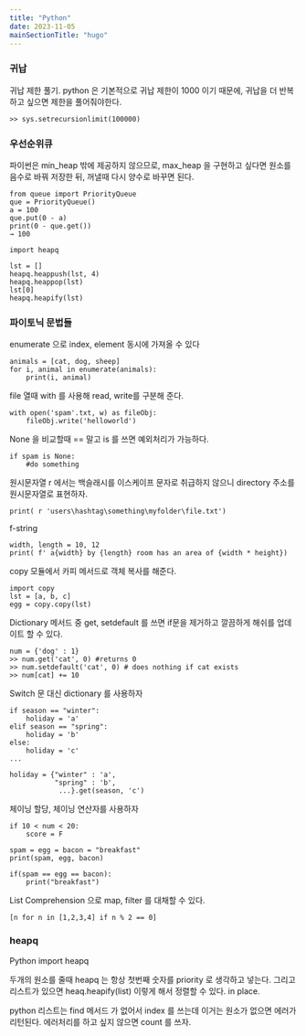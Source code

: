 ```yaml
---
title: "Python"
date: 2023-11-05
mainSectionTitle: "hugo"
---
```

### 귀납
귀납 제한 풀기.
python 은 기본적으로 귀납 제한이 1000 이기 때문에, 귀납을 더 반복하고 싶으면 제한을 풀어줘야한다.
```
>> sys.setrecursionlimit(100000)
```

### 우선순위큐
파이썬은 min_heap 밖에 제공하지 않으므로, max_heap 을 구현하고 싶다면 원소를 음수로 바꿔 저장한 뒤, 꺼낼때 다시 양수로 바꾸면 된다.
```
from queue import PriorityQueue
que = PriorityQueue()
a = 100
que.put(0 - a)
print(0 - que.get())
→ 100

import heapq

lst = []
heapq.heappush(lst, 4)
heapq.heappop(lst)
lst[0]
heapq.heapify(lst)
```

### 파이토닉 문법들
enumerate 으로 index, element 동시에 가져올 수 있다
```
animals = [cat, dog, sheep]
for i, animal in enumerate(animals):
    print(i, animal)
```

file 열때 with 를 사용해 read, write를 구분해 준다.
```
with open('spam'.txt, w) as fileObj:
    fileObj.write('helloworld')
```

None 을 비교할때 == 말고 is 를 쓰면 예외처리가 가능하다.
```
if spam is None:
    #do something
```

원시문자열 r 에서는 백슬래시를 이스케이프 문자로 취급하지 않으니 directory 주소를 원시문자열로 표현하자.
```
print( r 'users\hashtag\something\myfolder\file.txt')
```

f-string
```
width, length = 10, 12
print( f' a{width} by {length} room has an area of {width * height})
```

copy 모듈에서 카피 메서드로 객체 복사를 해준다.
```
import copy
lst = [a, b, c]
egg = copy.copy(lst)
```

Dictionary 메서드 중 get, setdefault 를 쓰면 if문을 제거하고 깔끔하게 해쉬를 업데이트 할 수 있다.
```
num = {'dog' : 1}
>> num.get('cat', 0) #returns 0
>> num.setdefault('cat', 0) # does nothing if cat exists
>> num[cat] += 10
```

Switch 문 대신 dictionary 를 사용하자
```
if season == "winter":
    holiday = 'a'
elif season == "spring":
    holiday = 'b'
else:
    holiday = 'c'
...

holiday = {"winter" : 'a',
           "spring" : 'b',
            ...}.get(season, 'c')
```

체이닝 할당, 체이닝 연산자를 사용하자
```
if 10 < num < 20:
    score = F

spam = egg = bacon = "breakfast"
print(spam, egg, bacon)

if(spam == egg == bacon):
    print("breakfast")
```

List Comprehension 으로 map, filter 를 대채할 수 있다.
```
[n for n in [1,2,3,4] if n % 2 == 0]
```

### heapq
Python 
import heapq

두개의 원소를 줄때 heapq 는 항상 첫번째 숫자를 priority 로 생각하고 넣는다. 
그리고 리스트가 있으면 heaq.heapify(list) 이렇게 해서 정렬할 수 있다. in place.

python 리스트는 find 메서드 가 없어서 index 를 쓰는데 이거는 원소가 없으면 에러가 리턴된다. 에러처리를 하고 싶지 않으면 count 를 쓰자.
